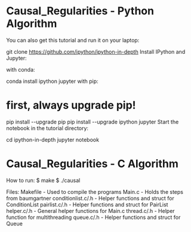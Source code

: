 # Causal_Regularities - Python Algorithm
You can also get this tutorial and run it on your laptop:

git clone https://github.com/ipython/ipython-in-depth
Install IPython and Jupyter:

with conda:

conda install ipython jupyter
with pip:

# first, always upgrade pip!
pip install --upgrade pip
pip install --upgrade ipython jupyter
Start the notebook in the tutorial directory:

cd ipython-in-depth
jupyter notebook

# Causal_Regularities - C Algorithm
How to run:
$ make
$ ./causal

Files:
Makefile - Used to compile the programs
Main.c - Holds the steps from baumgartner
conditionlist.c/.h - Helper functions and struct for ConditionList
pairlist.c/.h - Helper functions and struct for PairList
helper.c/.h - General helper functions for Main.c
thread.c/.h - Helper function for multithreading
queue.c/.h - Helper functions and struct for Queue